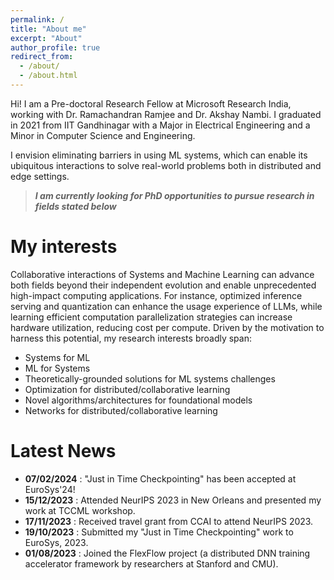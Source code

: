 ```yaml
---
permalink: /
title: "About me"
excerpt: "About"
author_profile: true
redirect_from: 
  - /about/
  - /about.html
---
```


Hi! I am a Pre-doctoral Research Fellow at Microsoft Research India, working with Dr. Ramachandran Ramjee and Dr. Akshay Nambi. I graduated in 2021 from IIT Gandhinagar with a Major in Electrical Engineering and a Minor in Computer Science and Engineering. 

I envision eliminating barriers in using ML systems, which can enable its ubiquitous interactions to solve real-world problems both in distributed and edge settings.


> __*I am currently looking for PhD opportunities to pursue research in fields stated below*__

My interests
======
Collaborative interactions of Systems and Machine Learning can advance both fields beyond their independent evolution and enable unprecedented high-impact computing applications. For instance, optimized inference serving and quantization can enhance the usage experience of LLMs, while learning efficient computation parallelization strategies can increase hardware utilization, reducing cost per compute. Driven by the motivation to harness this potential, my research interests broadly span:

* Systems for ML
* ML for Systems
* Theoretically-grounded solutions for ML systems challenges
* Optimization for distributed/collaborative learning 
* Novel algorithms/architectures for foundational models
* Networks for distributed/collaborative learning

<!-- I also find it interesting to explore possibilities hidden in the use of multi-disciplinary tech to solve challenging problems in impact areas like IoT, Sustainability, Society and Space. -->

Latest News
======
* __07/02/2024__ : "Just in Time Checkpointing" has been accepted at EuroSys'24! 
* __15/12/2023__ : Attended NeurIPS 2023 in New Orleans and presented my work at TCCML workshop. 
* __17/11/2023__ : Received travel grant from CCAI to attend NeurIPS 2023. 
* __19/10/2023__ : Submitted my "Just in Time Checkpointing" work to EuroSys, 2023.
* __01/08/2023__ : Joined the FlexFlow project (a distributed DNN training accelerator framework by researchers at Stanford and CMU).

<!-- Getting started
======
1. Register a GitHub account if you don't have one and confirm your e-mail (required!)
1. Fork [this repository](https://github.com/academicpages/academicpages.github.io) by clicking the "fork" button in the top right. 
1. Go to the repository's settings (rightmost item in the tabs that start with "Code", should be below "Unwatch"). Rename the repository "[your GitHub username].github.io", which will also be your website's URL.
1. Set site-wide configuration and create content & metadata (see below -- also see [this set of diffs](http://archive.is/3TPas) showing what files were changed to set up [an example site](https://getorg-testacct.github.io) for a user with the username "getorg-testacct")
1. Upload any files (like PDFs, .zip files, etc.) to the files/ directory. They will appear at https://[your GitHub username].github.io/files/example.pdf.  
1. Check status by going to the repository settings, in the "GitHub pages" section

Site-wide configuration
------
The main configuration file for the site is in the base directory in [_config.yml](https://github.com/academicpages/academicpages.github.io/blob/master/_config.yml), which defines the content in the sidebars and other site-wide features. You will need to replace the default variables with ones about yourself and your site's github repository. The configuration file for the top menu is in [_data/navigation.yml](https://github.com/academicpages/academicpages.github.io/blob/master/_data/navigation.yml). For example, if you don't have a portfolio or blog posts, you can remove those items from that navigation.yml file to remove them from the header. 

Create content & metadata
------
For site content, there is one markdown file for each type of content, which are stored in directories like _publications, _talks, _posts, _teaching, or _pages. For example, each talk is a markdown file in the [_talks directory](https://github.com/academicpages/academicpages.github.io/tree/master/_talks). At the top of each markdown file is structured data in YAML about the talk, which the theme will parse to do lots of cool stuff. The same structured data about a talk is used to generate the list of talks on the [Talks page](https://academicpages.github.io/talks), each [individual page](https://academicpages.github.io/talks/2012-03-01-talk-1) for specific talks, the talks section for the [CV page](https://academicpages.github.io/cv), and the [map of places you've given a talk](https://academicpages.github.io/talkmap.html) (if you run this [python file](https://github.com/academicpages/academicpages.github.io/blob/master/talkmap.py) or [Jupyter notebook](https://github.com/academicpages/academicpages.github.io/blob/master/talkmap.ipynb), which creates the HTML for the map based on the contents of the _talks directory).

**Markdown generator**

I have also created [a set of Jupyter notebooks](https://github.com/academicpages/academicpages.github.io/tree/master/markdown_generator
) that converts a CSV containing structured data about talks or presentations into individual markdown files that will be properly formatted for the academicpages template. The sample CSVs in that directory are the ones I used to create my own personal website at stuartgeiger.com. My usual workflow is that I keep a spreadsheet of my publications and talks, then run the code in these notebooks to generate the markdown files, then commit and push them to the GitHub repository.

How to edit your site's GitHub repository
------
Many people use a git client to create files on their local computer and then push them to GitHub's servers. If you are not familiar with git, you can directly edit these configuration and markdown files directly in the github.com interface. Navigate to a file (like [this one](https://github.com/academicpages/academicpages.github.io/blob/master/_talks/2012-03-01-talk-1.md) and click the pencil icon in the top right of the content preview (to the right of the "Raw | Blame | History" buttons). You can delete a file by clicking the trashcan icon to the right of the pencil icon. You can also create new files or upload files by navigating to a directory and clicking the "Create new file" or "Upload files" buttons. 

Example: editing a markdown file for a talk
![Editing a markdown file for a talk](/images/editing-talk.png)

For more info
------
More info about configuring academicpages can be found in [the guide](https://academicpages.github.io/markdown/). The [guides for the Minimal Mistakes theme](https://mmistakes.github.io/minimal-mistakes/docs/configuration/) (which this theme was forked from) might also be helpful. -->
